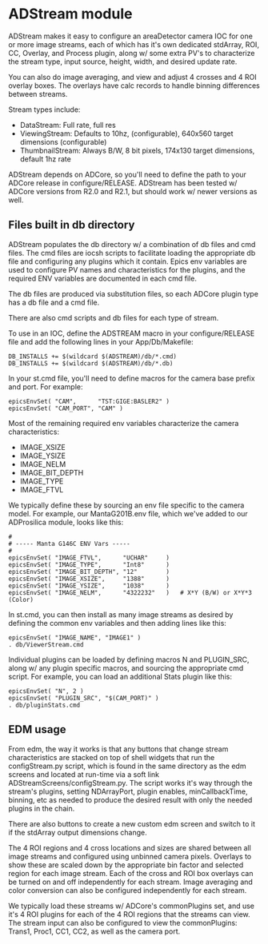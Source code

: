 # ADStream module
ADStream makes it easy to configure an areaDetector camera IOC for one or more image
streams, each of which has it's own dedicated stdArray, ROI, CC, Overlay, and Process
plugin, along w/ some extra PV's to characterize the stream type, input source, height,
width, and desired update rate.

You can also do image averaging, and view and adjust 4 crosses and 4 ROI overlay boxes.
The overlays have calc records to handle binning differences between streams.

Stream types include:
* DataStream: Full rate, full res
* ViewingStream: Defaults to 10hz, (configurable), 640x560 target dimensions (configurable)
* ThumbnailStream: Always B/W,  8 bit pixels, 174x130 target dimensions, default 1hz rate

ADStream depends on ADCore, so you'll need to define the path to your ADCore release in
configure/RELEASE.   ADStream has been tested w/ ADCore versions from R2.0 and R2.1, but should
work w/ newer versions as well.

## Files built in db directory
ADStream populates the db directory w/ a combination of db files and cmd files.
The cmd files are iocsh scripts to facilitate loading the appropriate db file and configuring any
plugins which it contain.  Epics env variables are used to configure PV names and characteristics
for the plugins, and the required ENV variables are documented in each cmd file.

The db files are produced via substitution files, so each ADCore plugin type has a db file and a cmd file.

There are also cmd scripts and db files for each type of stream.

To use in an IOC, define the ADSTREAM macro in your configure/RELEASE file and add the following lines
in your App/Db/Makefile:
```
DB_INSTALLS += $(wildcard $(ADSTREAM)/db/*.cmd)
DB_INSTALLS += $(wildcard $(ADSTREAM)/db/*.db)
```

In your st.cmd file, you'll need to define macros for the camera base prefix and port.
For example:
```
epicsEnvSet( "CAM",      "TST:GIGE:BASLER2" )
epicsEnvSet( "CAM_PORT", "CAM" )
```

Most of the remaining required env variables characterize the camera characteristics:
* IMAGE\_XSIZE
* IMAGE\_YSIZE
* IMAGE\_NELM
* IMAGE\_BIT\_DEPTH
* IMAGE\_TYPE
* IMAGE\_FTVL

We typically define these by sourcing an env file specific to the camera model.
For example, our MantaG201B.env file, which we've added to our ADProsilica module,
looks like this:
```
#
# ----- Manta G146C ENV Vars -----
#
epicsEnvSet( "IMAGE_FTVL",      "UCHAR"     )
epicsEnvSet( "IMAGE_TYPE",      "Int8"      )
epicsEnvSet( "IMAGE_BIT_DEPTH", "12"        )
epicsEnvSet( "IMAGE_XSIZE",     "1388"      )
epicsEnvSet( "IMAGE_YSIZE",     "1038"      )
epicsEnvSet( "IMAGE_NELM",      "4322232"   )   # X*Y (B/W) or X*Y*3 (Color)
```

In st.cmd, you can then install as many image streams as desired by defining the common env variables
and then adding lines like this:
```
epicsEnvSet( "IMAGE_NAME", "IMAGE1" )
. db/ViewerStream.cmd
```

Individual plugins can be loaded by defining macros N and PLUGIN\_SRC, along w/ any plugin specific macros,
and sourcing the appropriate cmd script.
For example, you can load an additional Stats plugin like this:
```
epicsEnvSet( "N", 2 )
epicsEnvSet( "PLUGIN_SRC", "$(CAM_PORT)" )
. db/pluginStats.cmd
```

## EDM usage
From edm, the way it works is that any buttons that change stream characteristics are stacked
on top of shell widgets that run the configStream.py script, which is found in the same
directory as the edm screens and located at run-time via a soft link ADStreamScreens/configStream.py.
The script works it's way through the stream's plugins, setting NDArrayPort, plugin enables,
minCallbackTime, binning, etc as needed to  produce the desired result with only the needed
plugins in the chain.

There are also buttons to create a new custom edm screen and switch to it if the stdArray
output dimensions change.

The 4 ROI regions and 4 cross locations and sizes are shared between all image streams and
configured using unbinned camera pixels.    Overlays to show these are scaled down by the
appropriate bin factor and selected region for each image stream. Each of the cross and ROI box
overlays can be turned on and off independently for each stream. Image averaging and color
conversion can also be configured independently for each stream.

We typically load these streams w/ ADCore's commonPlugins set, and use it's 4 ROI plugins
for each of the 4 ROI regions that the streams can view.   The stream input can also be configured
to view the commonPlugins: Trans1, Proc1, CC1, CC2, as well as the camera port. 
